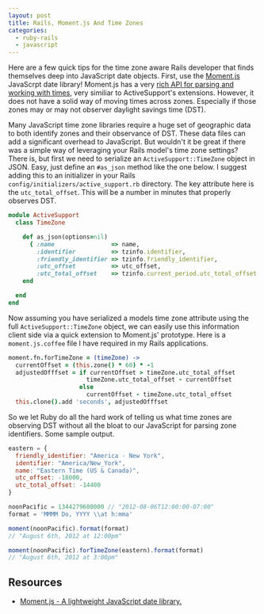 ```yaml
---
layout: post
title: Rails, Moment.js And Time Zones
categories: 
  - ruby-rails
  - javascript
---
```



<p>
  Here are a few quick tips for the time zone aware Rails developer that finds themselves deep into JavaScript date objects. First, use the <a href="http://momentjs.com">Moment.js</a> JavaScrpt date library! Moment.js has a very <a href="http://momentjs.com/docs/">rich API for parsing and working with times</a>, very similiar to ActiveSupport's extensions. However, it does not have a solid way of moving times across zones. Especially if those zones may or may not observer daylight savings time (DST).
</p>

<p>
  Many JavaScript time zone libraries require a huge set of geographic data to both identify zones and their observance of DST. These data files can add a significant overhead to JavaScript. But wouldn't it be great if there was a simple way of leveraging your Rails model's time zone settings? There is, but first we need to serialize an <code>ActiveSupport::TimeZone</code> object in JSON. Easy, just define an <code>#as_json</code> method like the one below. I suggest adding this to an initializer in your Rails <code>config/initializers/active_support.rb</code> directory. The key attribute here is the <code>utc_total_offset</code>. This will be a number in minutes that properly observes DST.
</p>

~~~ruby
module ActiveSupport
  class TimeZone

    def as_json(options=nil)
      { :name                => name, 
        :identifier          => tzinfo.identifier,
        :friendly_identifier => tzinfo.friendly_identifier,
        :utc_offset          => utc_offset,
        :utc_total_offset    => tzinfo.current_period.utc_total_offset }
    end

  end
end
~~~

<p>
  Now assuming you have serialized a models time zone attribute using the full <code>ActiveSupport::TimeZone</code> object, we can easily use this information client side via a quick extension to Moment.js' prototype. Here is a <code>moment.js.coffee</code> file I have required in my Rails applications.
</p>

~~~coffeescript
moment.fn.forTimeZone = (timeZone) ->
  currentOffset = (this.zone() * 60) * -1
  adjustedOfffset = if currentOffset > timeZone.utc_total_offset 
                      timeZone.utc_total_offset - currentOffset 
                    else 
                      currentOffset - timeZone.utc_total_offset
  this.clone().add 'seconds', adjustedOfffset
~~~

<p>
  So we let Ruby do all the hard work of telling us what time zones are observing DST without all the bloat to our JavaScript for parsing zone identifiers. Some sample output.
</p>

~~~javascript
eastern = {
  friendly_identifier: "America - New York",
  identifier: "America/New_York",
  name: "Eastern Time (US & Canada)",
  utc_offset: -18000,
  utc_total_offset: -14400
}

noonPacific = 1344279600000 // "2012-08-06T12:00:00-07:00"
format = 'MMMM Do, YYYY \\at h:mma'

moment(noonPacific).format(format)
// "August 6th, 2012 at 12:00pm"

moment(noonPacific).forTimeZone(eastern).format(format)
// "August 6th, 2012 at 3:00pm"
~~~


<h2>Resources</h2>

<ul>
  <li><a href="http://momentjs.com">Moment.js - A lightweight JavaScript date library.</a></li>
</ul>

